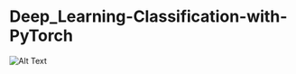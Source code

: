 # Deep_Learning-Classification-with-PyTorch
![Alt Text](https://images.g2crowd.com/uploads/product/image/social_landscape/social_landscape_656e174b12c49be1cfb4723a938ea43e/pytorch.png)

